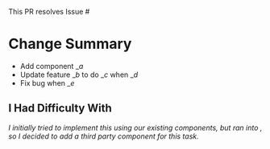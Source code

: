 This PR resolves Issue #

# Change Summary

- Add component \__a_
- Update feature \__b_ to do \__c_ when \__d_
- Fix bug when \__e_

## I Had Difficulty With

_I initially tried to implement this using our existing components, but ran into <these issues>, so I decided to add a third party component for this task._
